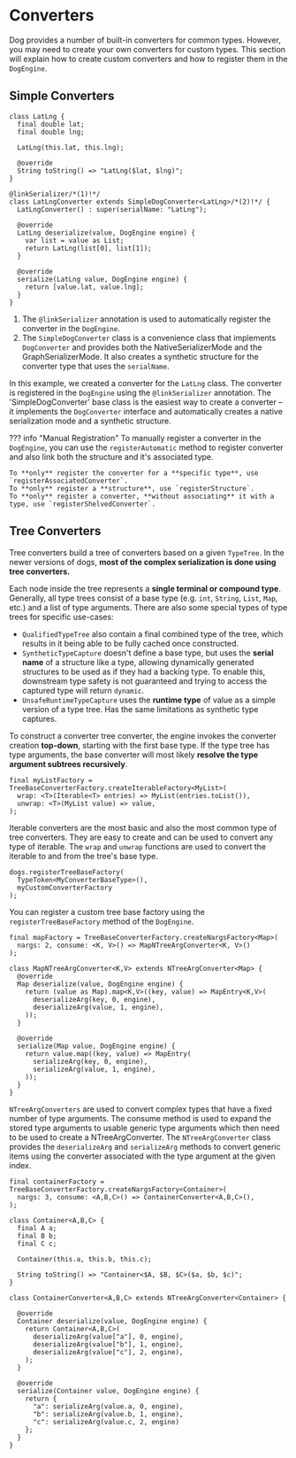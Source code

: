 # Converters

Dog provides a number of built-in converters for common types. However, you may need to create your
own converters for custom types. This section will explain how to create custom converters and how
to register them in the `DogEngine`.

## Simple Converters

``` { .dart .annotate title="Example using the SimpleDogConverter" }
class LatLng {
  final double lat;
  final double lng;

  LatLng(this.lat, this.lng);

  @override
  String toString() => "LatLng($lat, $lng)";
}

@linkSerializer/*(1)!*/
class LatLngConverter extends SimpleDogConverter<LatLng>/*(2)!*/ {
  LatLngConverter() : super(serialName: "LatLng");

  @override
  LatLng deserialize(value, DogEngine engine) {
    var list = value as List;
    return LatLng(list[0], list[1]);
  }

  @override
  serialize(LatLng value, DogEngine engine) {
    return [value.lat, value.lng];
  }
}
```

1. The `@linkSerializer` annotation is used to automatically register the converter in the `DogEngine`.
2. The `SimpleDogConverter` class is a convenience class that implements `DogConverter` and provides
   both the NativeSerializerMode and the GraphSerializerMode. It also creates a synthetic structure for
   the converter type that uses the `serialName`.

In this example, we created a converter for the `LatLng` class. The converter is registered in the
`DogEngine` using the `@linkSerializer` annotation. The 'SimpleDogConverter' base class is the easiest
way to create a converter – it implements the `DogConverter` interface and automatically creates a native
serialization mode and a synthetic structure.

??? info "Manual Registration"
    To manually register a converter in the `DogEngine`, you can use the `registerAutomatic` method to
    register converter and also link both the structure and it's associated type.

    To **only** register the converter for a **specific type**, use `registerAssociatedConverter`.  
    To **only** register a **structure**, use `registerStructure`.  
    To **only** register a converter, **without associating** it with a type, use `registerShelvedConverter`.


## Tree Converters
Tree converters build a tree of converters based on a given `TypeTree`. In the newer versions of dogs, **most of the
complex serialization is done using tree converters.**

Each node inside the tree represents a **single terminal or compound type**.
Generally, all type trees consist of a base type (e.g. `int`, `String`, `List`, `Map`, etc.) and
a list of type arguments. There are also some special types of type trees for specific use-cases:

- `QualifiedTypeTree` also contain a final combined type of the tree, which results in it being able to be fully
  cached once constructed.
- `SyntheticTypeCapture` doesn't define a base type, but uses the **serial name** of a structure like a type,
  allowing dynamically generated structures to be used as if they had a backing type. To enable this, downstream
  type safety is not guaranteed and trying to access the captured type will return `dynamic`.
- `UnsafeRuntimeTypeCapture` uses the **runtime type** of value as a simple version of a type tree. Has the same
  limitations as synthetic type captures.

To construct a converter tree converter, the engine invokes the converter creation **top-down**, starting with the
first base type. If the type tree has type arguments, the base converter will most likely **resolve the type argument subtrees
recursively**.

``` { .dart title="List Converter using createIterableFactory" } 
final myListFactory = TreeBaseConverterFactory.createIterableFactory<MyList>(
  wrap: <T>(Iterable<T> entries) => MyList(entries.toList()),
  unwrap: <T>(MyList value) => value,
);
```
Iterable converters are the most basic and also the most common type of tree converters. They are
easy to create and can be used to convert any type of iterable. The `wrap` and `unwrap` functions
are used to convert the iterable to and from the tree's base type.

``` { .dart title="Registering a custom tree base factory"  }
dogs.registerTreeBaseFactory(
  TypeToken<MyConverterBaseType>(),
  myCustomConverterFactory
);
```

You can register a custom tree base factory using the `registerTreeBaseFactory` method of the `DogEngine`.

```{ .dart title="Map Converter using NTreeArgConverter" }
final mapFactory = TreeBaseConverterFactory.createNargsFactory<Map>(
  nargs: 2, consume: <K, V>() => MapNTreeArgConverter<K, V>()
);

class MapNTreeArgConverter<K,V> extends NTreeArgConverter<Map> {
  @override
  Map deserialize(value, DogEngine engine) {
    return (value as Map).map<K,V>((key, value) => MapEntry<K,V>(
      deserializeArg(key, 0, engine),
      deserializeArg(value, 1, engine),
    ));
  }

  @override
  serialize(Map value, DogEngine engine) {
    return value.map((key, value) => MapEntry(
      serializeArg(key, 0, engine),
      serializeArg(value, 1, engine),
    ));
  }
}
```
`NTreeArgConverters` are used to convert complex types that have a fixed number of type arguments.
The consume method is used to expand the stored type arguments to usable generic type arguments
which then need to be used to create a NTreeArgConverter. The `NTreeArgConverter` class provides
the `deserializeArg` and `serializeArg` methods to convert generic items using the converter
associated with the type argument at the given index.

``` { .dart title="Complex Container using NTreeArgConverter" }
final containerFactory = TreeBaseConverterFactory.createNargsFactory<Container>(
  nargs: 3, consume: <A,B,C>() => ContainerConverter<A,B,C>(),
);

class Container<A,B,C> {
  final A a;
  final B b;
  final C c;

  Container(this.a, this.b, this.c);

  String toString() => "Container<$A, $B, $C>($a, $b, $c)";
}

class ContainerConverter<A,B,C> extends NTreeArgConverter<Container> {

  @override
  Container deserialize(value, DogEngine engine) {
    return Container<A,B,C>(
      deserializeArg(value["a"], 0, engine),
      deserializeArg(value["b"], 1, engine),
      deserializeArg(value["c"], 2, engine),
    );
  }

  @override
  serialize(Container value, DogEngine engine) {
    return {
      "a": serializeArg(value.a, 0, engine),
      "b": serializeArg(value.b, 1, engine),
      "c": serializeArg(value.c, 2, engine)
    };
  }
}
```